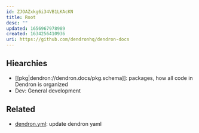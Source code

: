 ```yaml
---
id: ZJOAZxkg6i34VB1LKAcKN
title: Root
desc: ""
updated: 1656967978989
created: 1634256410936
uri: https://github.com/dendronhq/dendron-docs
---
```


## Hiearchies

- [[pkg|dendron://dendron.docs/pkg.schema]]: packages, how all code in Dendron is organized
- Dev: General development

## Related

- [dendron.yml](../dendron.yml): update dendron yaml
